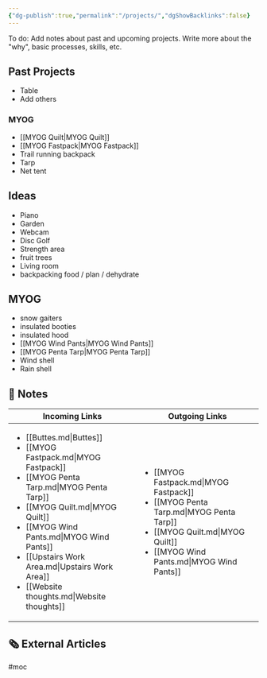 ```yaml
---
{"dg-publish":true,"permalink":"/projects/","dgShowBacklinks":false}
---
```



To do: Add notes about past and upcoming projects. Write more about the "why", basic processes, skills, etc.

## Past Projects

* Table
* Add others

### MYOG

* [[MYOG Quilt\|MYOG Quilt]]
* [[MYOG Fastpack\|MYOG Fastpack]]
* Trail running backpack
* Tarp
* Net tent

## Ideas

* Piano
* Garden
* Webcam
* Disc Golf
* Strength area
* fruit trees
* Living room
* backpacking food / plan / dehydrate

## MYOG

* snow gaiters
* insulated booties
* insulated hood
* [[MYOG Wind Pants\|MYOG Wind Pants]]
* [[MYOG Penta Tarp\|MYOG Penta Tarp]]
* Wind shell
* Rain shell



## 📔 Notes

| Incoming Links                                                                                                                                                                                                                                                                                                                           | Outgoing Links                                                                                                                                                                                  |
| ---------------------------------------------------------------------------------------------------------------------------------------------------------------------------------------------------------------------------------------------------------------------------------------------------------------------------------------- | ----------------------------------------------------------------------------------------------------------------------------------------------------------------------------------------------- |
| <ul><li>[[Buttes.md\\|Buttes]]</li><li>[[MYOG Fastpack.md\\|MYOG Fastpack]]</li><li>[[MYOG Penta Tarp.md\\|MYOG Penta Tarp]]</li><li>[[MYOG Quilt.md\\|MYOG Quilt]]</li><li>[[MYOG Wind Pants.md\\|MYOG Wind Pants]]</li><li>[[Upstairs Work Area.md\\|Upstairs Work Area]]</li><li>[[Website thoughts.md\\|Website thoughts]]</li></ul> | <ul><li>[[MYOG Fastpack.md\\|MYOG Fastpack]]</li><li>[[MYOG Penta Tarp.md\\|MYOG Penta Tarp]]</li><li>[[MYOG Quilt.md\\|MYOG Quilt]]</li><li>[[MYOG Wind Pants.md\\|MYOG Wind Pants]]</li></ul> |


## 🗞 External Articles



#moc 